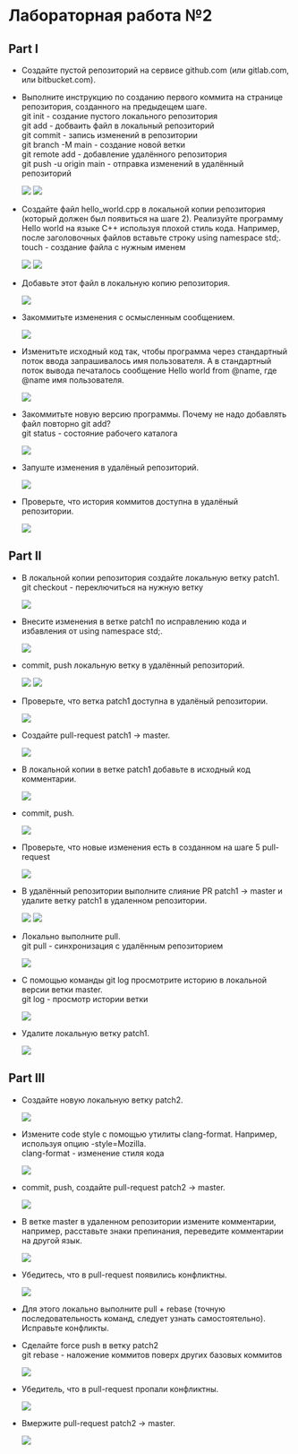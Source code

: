 # Лабораторная работа №2
## Part I
- Создайте пустой репозиторий на сервисе github.com (или gitlab.com, или bitbucket.com).
- Выполните инструкцию по созданию первого коммита на странице репозитория, созданного на предыдещем шаге.  
  git init - создание пустого локального репозитория  
  git add - добваить файл в локальный репозиторий  
  git commit - запись изменений в репозитории  
  git branch -M main - создание новой ветки  
  git remote add - добавление удалённого репозитория  
  git push -u origin main - отправка изменений в удалённый репозиторий
  
  ![](https://github.com/sippyuy/timp2/blob/main/screens/1.png)
  ![](https://github.com/sippyuy/timp2/blob/main/screens/2.png)
  
- Создайте файл hello_world.cpp в локальной копии репозитория (который должен был появиться на шаге 2). Реализуйте программу Hello world на языке C++ используя плохой стиль кода. Например, после заголовочных файлов вставьте строку using namespace std;.  
  touch - создание файла с нужным именем
  
  ![](https://github.com/sippyuy/timp2/blob/main/screens/3.png)
  ![](https://github.com/sippyuy/timp2/blob/main/screens/4.png)
  
- Добавьте этот файл в локальную копию репозитория.
  
  ![](https://github.com/sippyuy/timp2/blob/main/screens/5.png)
  
- Закоммитьте изменения с осмысленным сообщением.
  
  ![](https://github.com/sippyuy/timp2/blob/main/screens/6.png)
  
- Изменитьте исходный код так, чтобы программа через стандартный поток ввода запрашивалось имя пользователя. А в стандартный поток вывода печаталось сообщение Hello world from @name, где @name имя пользователя.
  
  ![](https://github.com/sippyuy/timp2/blob/main/screens/7.png)
  
- Закоммитьте новую версию программы. Почему не надо добавлять файл повторно git add?  
  git status - состояние рабочего каталога
  
  ![](https://github.com/sippyuy/timp2/blob/main/screens/8.png)
  
- Запуште изменения в удалёный репозиторий.
  
  ![](https://github.com/sippyuy/timp2/blob/main/screens/9.png)
  
- Проверьте, что история коммитов доступна в удалёный репозитории.
  
  ![](https://github.com/sippyuy/timp2/blob/main/screens/10.png)
  
## Part II
- В локальной копии репозитория создайте локальную ветку patch1.  
  git checkout - переключиться на нужную ветку
  
  ![](https://github.com/sippyuy/timp2/blob/main/screens/11.png)
  
- Внесите изменения в ветке patch1 по исправлению кода и избавления от using namespace std;.
  
  ![](https://github.com/sippyuy/timp2/blob/main/screens/12.png)
  
- commit, push локальную ветку в удалённый репозиторий.
  
  ![](https://github.com/sippyuy/timp2/blob/main/screens/13.png)
  ![](https://github.com/sippyuy/timp2/blob/main/screens/14.png)
  
- Проверьте, что ветка patch1 доступна в удалёный репозитории.
  
  ![](https://github.com/sippyuy/timp2/blob/main/screens/15.png)
  
- Создайте pull-request patch1 -> master.
  
  ![](https://github.com/sippyuy/timp2/blob/main/screens/16.png)
  
- В локальной копии в ветке patch1 добавьте в исходный код комментарии.
  
  ![](https://github.com/sippyuy/timp2/blob/main/screens/17.png)
  
- commit, push.
  
  ![](https://github.com/sippyuy/timp2/blob/main/screens/18.png)
  
- Проверьте, что новые изменения есть в созданном на шаге 5 pull-request
  
  ![](https://github.com/sippyuy/timp2/blob/main/screens/19.png)
  
- В удалённый репозитории выполните слияние PR patch1 -> master и удалите ветку patch1 в удаленном репозитории.
  
  ![](https://github.com/sippyuy/timp2/blob/main/screens/20.png)
  ![](https://github.com/sippyuy/timp2/blob/main/screens/21.png)
  
- Локально выполните pull.  
  git pull - синхронизация с удалённым репозиторием
  
  ![](https://github.com/sippyuy/timp2/blob/main/screens/22.png)
  
- С помощью команды git log просмотрите историю в локальной версии ветки master.  
  git log - просмотр истории ветки
  
  ![](https://github.com/sippyuy/timp2/blob/main/screens/23.png)
  
- Удалите локальную ветку patch1.
  
  ![](https://github.com/sippyuy/timp2/blob/main/screens/24.png)
  
## Part III
- Создайте новую локальную ветку patch2.
  
  ![](https://github.com/sippyuy/timp2/blob/main/screens/25.png)
  
- Измените code style с помощью утилиты clang-format. Например, используя опцию -style=Mozilla.  
  clang-format - изменение стиля кода
  
  ![](https://github.com/sippyuy/timp2/blob/main/screens/26.png)
  
- commit, push, создайте pull-request patch2 -> master.
  
  ![](https://github.com/sippyuy/timp2/blob/main/screens/27.png)
  
- В ветке master в удаленном репозитории измените комментарии, например, расставьте знаки препинания, переведите комментарии на другой язык.
  
  ![](https://github.com/sippyuy/timp2/blob/main/screens/28.png)
  
- Убедитесь, что в pull-request появились конфликтны.
  
  ![](https://github.com/sippyuy/timp2/blob/main/screens/29.png)
  
- Для этого локально выполните pull + rebase (точную последовательность команд, следует узнать самостоятельно). Исправьте конфликты.
- Сделайте force push в ветку patch2  
  git rebase - наложение коммитов поверх других базовых коммитов
  
  ![](https://github.com/sippyuy/timp2/blob/main/screens/30.png)
  
- Убедитель, что в pull-request пропали конфликтны.
  
  ![](https://github.com/sippyuy/timp2/blob/main/screens/31.png)
  
- Вмержите pull-request patch2 -> master.
  
  ![](https://github.com/sippyuy/timp2/blob/main/screens/32.png)
